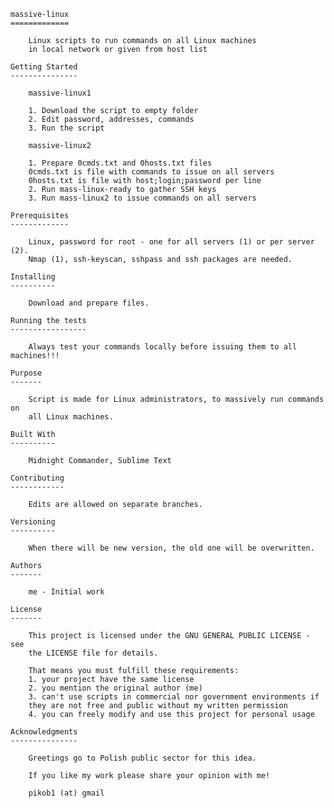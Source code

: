 	massive-linux
	=============

		Linux scripts to run commands on all Linux machines
		in local network or given from host list

	Getting Started
	---------------

		massive-linux1

		1. Download the script to empty folder
		2. Edit password, addresses, commands
		3. Run the script

		massive-linux2

		1. Prepare 0cmds.txt and 0hosts.txt files
		0cmds.txt is file with commands to issue on all servers
		0hosts.txt is file with host;login;password per line
		2. Run mass-linux-ready to gather SSH keys
		3. Run mass-linux2 to issue commands on all servers

	Prerequisites
	-------------

		Linux, password for root - one for all servers (1) or per server (2).
		Nmap (1), ssh-keyscan, sshpass and ssh packages are needed.

	Installing
	----------

		Download and prepare files.

	Running the tests
	-----------------

		Always test your commands locally before issuing them to all machines!!!

	Purpose
	-------

		Script is made for Linux administrators, to massively run commands on
		all Linux machines.

	Built With
	----------

		Midnight Commander, Sublime Text

	Contributing
	------------

		Edits are allowed on separate branches.

	Versioning
	----------

		When there will be new version, the old one will be overwritten.

	Authors
	-------

		me - Initial work

	License
	-------

		This project is licensed under the GNU GENERAL PUBLIC LICENSE - see
		the LICENSE file for details.

		That means you must fulfill these requirements:
		1. your project have the same license
		2. you mention the original author (me)
		3. can't use scripts in commercial nor government environments if
		they are not free and public without my written permission
		4. you can freely modify and use this project for personal usage

	Acknowledgments
	---------------

		Greetings go to Polish public sector for this idea.

		If you like my work please share your opinion with me!

		pikob1 (at) gmail
